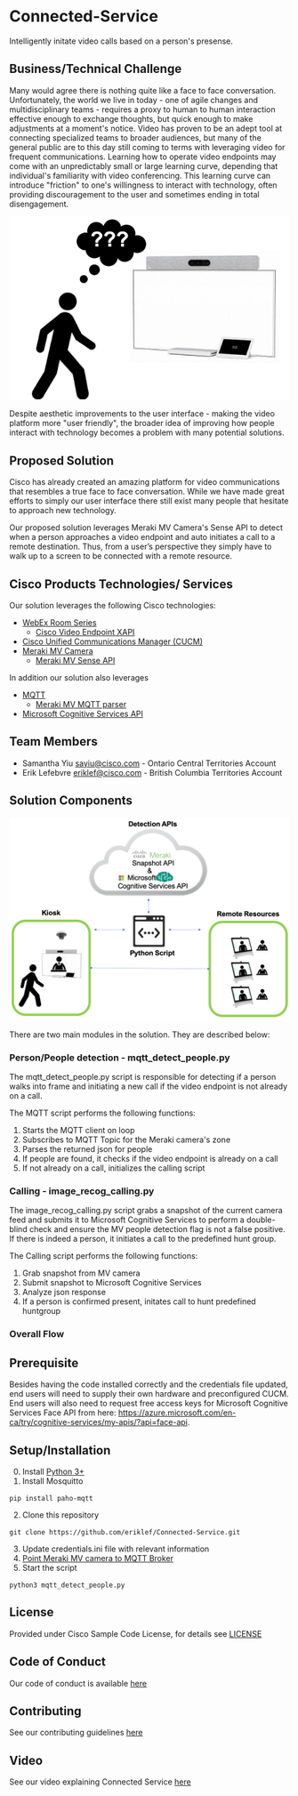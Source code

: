 # Connected-Service

Intelligently initate video calls based on a person's presense.


## Business/Technical Challenge

Many would agree there is nothing quite like a face to face conversation. Unfortunately, the world we live in today - one of agile changes and multidisciplinary teams - requires a proxy to human to human interaction effective enough to exchange thoughts, but quick enough to make adjustments at a moment's notice.  Video has proven to be an adept tool at connecting specialized teams to broader audiences, but many of the general public are to this day still coming to terms with leveraging video for frequent communications. Learning how to operate video endpoints may come with an unpredictably small or large learning curve, depending that individual's familiarity with video conferencing. This learning curve can introduce "friction" to one's willingness to interact with technology, often providing discouragement to the user and sometimes ending in total disengagement.

![Questioning](img/questioning.png)

Despite aesthetic improvements to the user interface - making the video platform more "user friendly", the broader idea of improving how people interact with technology becomes a problem with many potential solutions.

## Proposed Solution

Cisco has already created an amazing platform for video communications that resembles a true face to face conversation. While we have made great efforts to simply our user interface there still exist many people that hesitate to approach new technology. 

Our proposed solution leverages Meraki MV Camera's Sense API to detect when a person approaches a video endpoint and auto initiates a call to a remote destination. Thus, from a user’s perspective they simply have to walk up to a screen to be connected with a remote resource.


## Cisco Products Technologies/ Services

Our solution leverages the following Cisco technologies:

*  [WebEx Room Series](https://www.cisco.com/c/en/us/products/collaboration-endpoints/webex-room-series/index.html)
	*  [Cisco Video Endpoint XAPI](https://www.cisco.com/c/dam/en/us/td/docs/telepresence/endpoint/)
* [Cisco Unified Communications Manager (CUCM)](https://www.cisco.com/c/en_ca/products/unified-communications/unified-communications-manager-callmanager/index.html)
*  [Meraki MV Camera](https://meraki.cisco.com/products/security-cameras)
	*  [Meraki MV Sense API](https://developer.cisco.com/meraki/mv-sense/)

In addition our solution also leverages
*  [MQTT](https://developer.cisco.com/meraki/mv-sense/#!mqtt)
	* [Meraki MV MQTT parser](https://github.com/shiyuechengineer/adventure-lab)
*  [Microsoft Cognitive Services API](https://azure.microsoft.com/en-ca/services/cognitive-services/)


## Team Members

* Samantha Yiu <sayiu@cisco.com> - Ontario Central Territories Account
* Erik Lefebvre <eriklef@cisco.com> - British Columbia Territories Account


## Solution Components

![Architecture](img/architecture.png)

There are two main modules in the solution. They are described below:

### Person/People detection - mqtt_detect_people.py
The mqtt_detect_people.py script is responsible for detecting if a person walks into frame and initiating a new call if the video endpoint is not already on a call.

The MQTT script performs the following functions:
1. Starts the MQTT client on loop
2. Subscribes to MQTT Topic for the Meraki camera's zone
3. Parses the returned json for people
4. If people are found, it checks if the video endpoint is already on a call
5. If not already on a call, initializes the calling script

### Calling - image_recog_calling.py
The image_recog_calling.py script grabs a snapshot of the current camera feed and submits it to Microsoft Cognitive Services to perform a double-blind check and ensure the MV people detection flag is not a false positive. If there is indeed a person, it initiates a call to the predefined hunt group.

The Calling script performs the following functions:
1. Grab snapshot from MV camera
2. Submit snapshot to Microsoft Cognitive Services 
3. Analyze json response
4. If a person is confirmed present, initates call to hunt predefined huntgroup


### Overall Flow

## Prerequisite
Besides having the code installed correctly and the credentials file updated, end users will need to supply their own hardware and preconfigured CUCM. End users will also need to request free access keys for Microsoft Cognitive Services Face API from here: https://azure.microsoft.com/en-ca/try/cognitive-services/my-apis/?api=face-api.

## Setup/Installation

0. Install [Python 3+](https://www.python.org/downloads/)
1. Install Mosquitto 
```
pip install paho-mqtt
```
2. Clone this repository
```
git clone https://github.com/eriklef/Connected-Service.git
```
3. Update credentials.ini file with relevant information
4. [Point Meraki MV camera to MQTT Broker](https://developer.cisco.com/meraki/mv-sense/#!mqtt/configuring-mqtt-in-the-dashboard)
4. Start the script
```
python3 mqtt_detect_people.py
```


## License

Provided under Cisco Sample Code License, for details see [LICENSE](./LICENSE.md)

## Code of Conduct

Our code of conduct is available [here](./CODE_OF_CONDUCT.md)

## Contributing

See our contributing guidelines [here](./CONTRIBUTING.md)

## Video

See our video explaining Connected Service [here](https://www.youtube.com/watch?v=UZ_nbT0ww0I)
